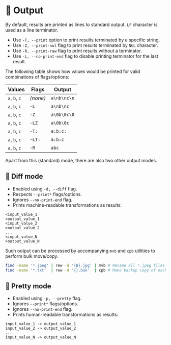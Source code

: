 # 💬 Output

By default, results are printed as lines to standard output.
`LF` character is used as a line terminator.

- Use `-T, --print` option to print results terminated by a specific string.
- Use `-Z, --print-nul` flag to print results terminated by `NUL` character.
- Use `-R, --print-raw` flag to print results without a terminator.
- Use `-L, --no-print-end` flag to disable printing terminator for the last result.

The following table shows how values would be printed for valid combinations of flags/options:

| Values        | Flags    | Output      |
| ------------- | -------- | ----------- |
| `a`, `b`, `c` | *(none)* | `a\nb\nc\n` |
| `a`, `b`, `c` | `-L`     | `a\nb\nc`   |
| `a`, `b`, `c` | `-Z`     | `a\0b\0c\0` |
| `a`, `b`, `c` | `-LZ`    | `a\0b\0c`   |
| `a`, `b`, `c` | `-T:`    | `a:b:c:`    |
| `a`, `b`, `c` | `-LT:`   | `a:b:c`     |
| `a`, `b`, `c` | `-R`     | `abc`       |

Apart from this (standard) mode, there are also two other output modes.

## 🤖 Diff mode

- Enabled using `-d, --diff` flag.
- Respects `--print*` flags/options.
- Ignores `--no-print-end` flag.
- Prints machine-readable transformations as results:

```text
<input_value_1
>output_value_1
<input_value_2
>output_value_2
...
<input_value_N
>output_value_N
```

Such output can be processed by accompanying `mvb` and `cpb` utilities to perform bulk move/copy.

```bash
find -name '*.jpeg' | rew -d '{B}.jpg' | mvb # Rename all *.jpeg files to *.jpg
find -name '*.txt'  | rew -d '{}.bak'  | cpb # Make backup copy of each *.txt file
```

## 🌹 Pretty mode

- Enabled using `-p, --pretty` flag.
- Ignores `--print*` flags/options.
- Ignores `--no-print-end` flag.
- Prints human-readable transformations as results:

```text
input_value_1 -> output_value_1
input_value_2 -> output_value_2
...
input_value_N -> output_value_N
```
